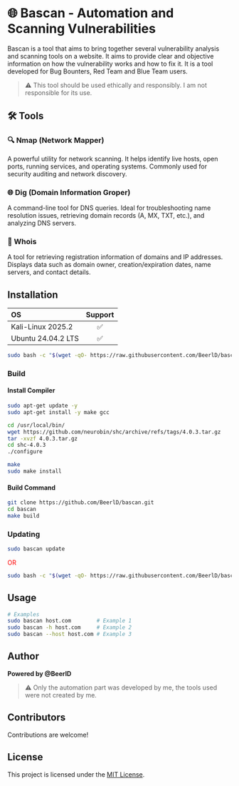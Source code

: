 # 🌐 Bascan - Automation and Scanning Vulnerabilities

Bascan is a tool that aims to bring together several vulnerability analysis and scanning tools on a website. It aims to provide clear and objective information on how the vulnerability works and how to fix it. It is a tool developed for Bug Bounters, Red Team and Blue Team users.

> :warning: This tool should be used ethically and responsibly. I am not responsible for its use.

## 🛠️ Tools

### 🔍 Nmap (Network Mapper)

A powerful utility for network scanning. It helps identify live hosts, open ports, running services, and operating systems. Commonly used for security auditing and network discovery.

### 🌐 Dig (Domain Information Groper)

A command-line tool for DNS queries. Ideal for troubleshooting name resolution issues, retrieving domain records (A, MX, TXT, etc.), and analyzing DNS servers.

### 🧾 Whois

A tool for retrieving registration information of domains and IP addresses. Displays data such as domain owner, creation/expiration dates, name servers, and contact details.

## Installation

| OS                     | Support                 |
| :--------------------- | :---------------------: |
| Kali-Linux 2025.2      | :white_check_mark:      |
| Ubuntu 24.04.2 LTS     | :white_check_mark:      |

```sh
sudo bash -c "$(wget -qO- https://raw.githubusercontent.com/BeerlD/bascan/refs/heads/main/install.sh)"
```

### Build

#### Install Compiler

```sh
sudo apt-get update -y
sudo apt-get install -y make gcc

cd /usr/local/bin/
wget https://github.com/neurobin/shc/archive/refs/tags/4.0.3.tar.gz
tar -xvzf 4.0.3.tar.gz
cd shc-4.0.3
./configure

make
sudo make install
```

#### Build Command

```sh
git clone https://github.com/BeerlD/bascan.git
cd bascan
make build
```

### Updating

```sh
sudo bascan update
```

<p style="color: red;">OR</p>

```sh
sudo bash -c "$(wget -qO- https://raw.githubusercontent.com/BeerlD/bascan/refs/heads/main/install.sh)"
```

## Usage

```sh
# Examples
sudo bascan host.com        # Example 1
sudo bascan -h host.com     # Example 2
sudo bascan --host host.com # Example 3
```

## Author

**Powered by @BeerlD** <br>

> :warning: Only the automation part was developed by me, the tools used were not created by me.

## Contributors

Contributions are welcome!

<!--- <table>
  <tr>
    <td align="center">
      <img src="https://github.com/BeerlD.png" width="60" height="60" style="border-radius:50%; border: 2px solid #ccc;"><br>
      <sub><b>@BeerlD</b></sub>
    </td>
  </tr>
</table> -->

## License

This project is licensed under the [MIT License](LICENSE).
